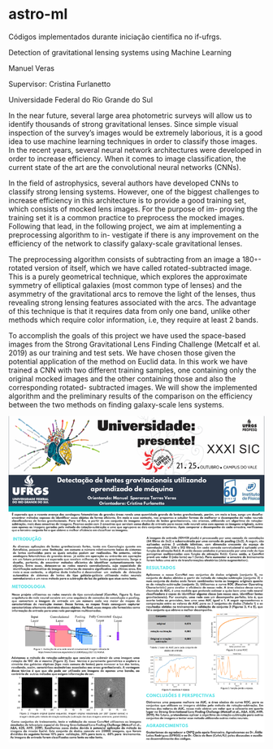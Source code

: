 # astro-ml
Códigos implementados durante iniciação cientifica no if-ufrgs.



Detection of gravitational lensing systems using Machine Learning

Manuel Veras

Supervisor: Cristina Furlanetto

Universidade Federal do Rio Grande do Sul

In the near future, several large area photometric surveys will allow us to identify thousands
of strong gravitational lenses. Since simple visual inspection of the survey’s images would be
extremely laborious, it is a good idea to use machine learning techniques in order to classify
those images. In the recent years, several neural network architectures were developed in order
to increase efficiency. When it comes to image classification, the current state of the art are the
convolutional neural networks (CNNs).

In the field of astrophysics, several authors have developed CNNs to classify strong lensing
systems. However, one of the biggest challenges to increase efficiency in this architecture is
to provide a good training set, which consists of mocked lens images. For the purpose of im-
proving the training set it is a common practice to preprocess the mocked images. Following
that lead, in the following project, we aim at implementing a preprocessing algorithm to in-
vestigate if there is any improvement on the efficiency of the network to classify galaxy-scale
gravitational lenses.

The preprocessing algorithm consists of subtracting from an image a 180◦-rotated version
of itself, which we have called rotated-subtracted image. This is a purely geometrical technique,
which explores the approximate symmetry of elliptical galaxies (most common type of lenses)
and the asymmetry of the gravitational arcs to remove the light of the lenses, thus revealing
strong lensing features associated with the arcs. The advantage of this technique is that it
requires data from only one band, unlike other methods which require color information, i.e,
they require at least 2 bands.

To accomplish the goals of this project we have used the space-based images from the Strong
Gravitational Lens Finding Challenge (Metcalf et al. 2019) as our training and test sets. We
have chosen those given the potential application of the method on Euclid data.
In this work we have trained a CNN with two different training samples, one containing only
the original mocked images and the other containing those and also the corresponding rotated-
subtracted images. We will show the implemented algorithm and the preliminary results of the
comparison on the efficiency between the two methods on finding galaxy-scale lens systems.

![alt text](https://github.com/Manuelstv/Gravitacional-Lens/blob/main/poster%20sic2.png)

